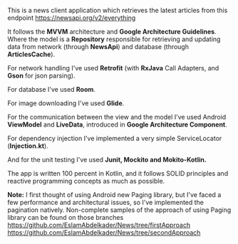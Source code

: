 This is a news client application which retrieves the latest articles from this endpoint https://newsapi.org/v2/everything

It follows the **MVVM** architecture and **Google Architecture Guidelines**. Where the model is a **Repository** responsible for retrieving and updating data from network (through **NewsApi**) and database (through **ArticlesCache**).

For network handling I've used **Retrofit** (with **RxJava** Call Adapters, and **Gson** for json parsing). 

For database I've used **Room**.

For image downloading I've used **Glide**. 

For the communication between the view and the model I've used Android **ViewModel** and **LiveData**, introduced in **Google Architecture Component**. 

For dependency injection I've implemented a very simple ServiceLocator (**Injection.kt**).

And for the unit testing I've used **Junit, Mockito and Mokito-Kotlin.** 

The app is written 100 percent in Kotlin, and it follows SOLID principles and reactive programming concepts as much as possible.

**Note:**
I first thought of using Android new Paging library, but I've faced a few performance and architectural issues, so I've implemented the pagination natively. Non-complete samples of the approach of using Paging library can be found on those branches https://github.com/EslamAbdelkader/News/tree/firstApproach https://github.com/EslamAbdelkader/News/tree/secondApproach
